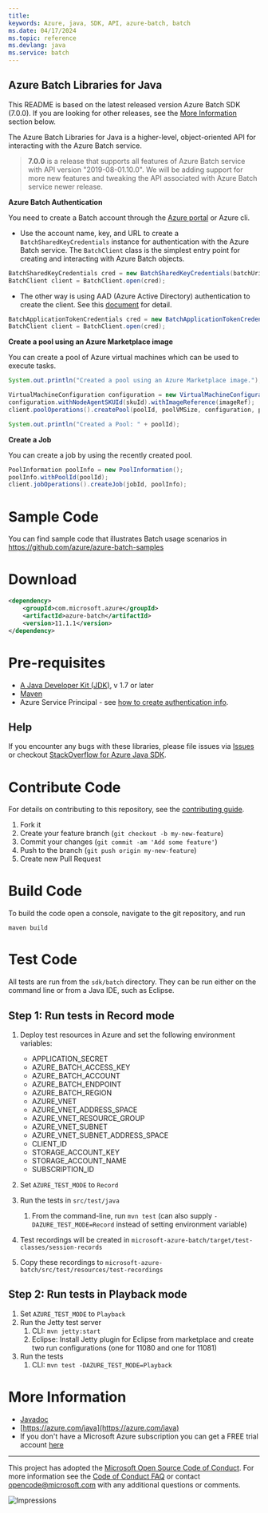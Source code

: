 ```yaml
---
title: 
keywords: Azure, java, SDK, API, azure-batch, batch
ms.date: 04/17/2024
ms.topic: reference
ms.devlang: java
ms.service: batch
---
```

## Azure Batch Libraries for Java

This README is based on the latest released version Azure Batch SDK (7.0.0). If you are looking for other releases, see the [More Information](#more-information) section below.

The Azure Batch Libraries for Java is a higher-level, object-oriented API for interacting with the Azure Batch service.


> **7.0.0** is a release that supports all features of Azure Batch service with API version "2019-08-01.10.0". We will be adding support for more new features and tweaking the API associated with Azure Batch service newer release.

**Azure Batch Authentication**

You need to create a Batch account through the [Azure portal](https://portal.azure.com) or Azure cli.

* Use the account name, key, and URL to create a `BatchSharedKeyCredentials` instance for authentication with the Azure Batch service.
The `BatchClient` class is the simplest entry point for creating and interacting with Azure Batch objects.

```java
BatchSharedKeyCredentials cred = new BatchSharedKeyCredentials(batchUri, batchAccount, batchKey);
BatchClient client = BatchClient.open(cred);
```

* The other way is using AAD (Azure Active Directory) authentication to create the client. See this [document](/azure/batch/batch-aad-auth) for detail.

```java
BatchApplicationTokenCredentials cred = new BatchApplicationTokenCredentials(batchEndpoint, clientId, applicationSecret, applicationDomain, null, null);
BatchClient client = BatchClient.open(cred);
```

**Create a pool using an Azure Marketplace image**

You can create a pool of Azure virtual machines which can be used to execute tasks.

```java
System.out.println("Created a pool using an Azure Marketplace image.");

VirtualMachineConfiguration configuration = new VirtualMachineConfiguration();
configuration.withNodeAgentSKUId(skuId).withImageReference(imageRef);
client.poolOperations().createPool(poolId, poolVMSize, configuration, poolVMCount);

System.out.println("Created a Pool: " + poolId);
```

**Create a Job**

You can create a job by using the recently created pool.

```java
PoolInformation poolInfo = new PoolInformation();
poolInfo.withPoolId(poolId);
client.jobOperations().createJob(jobId, poolInfo);
```

# Sample Code

You can find sample code that illustrates Batch usage scenarios in https://github.com/azure/azure-batch-samples


# Download

[//]: # ({x-version-update-start;com.microsoft.azure:azure-batch;current})
```xml
<dependency>
    <groupId>com.microsoft.azure</groupId>
    <artifactId>azure-batch</artifactId>
    <version>11.1.1</version>
</dependency>
```
[//]: # ({x-version-update-end})

# Pre-requisites

- [A Java Developer Kit (JDK)](/java/azure/jdk/?view=azure-java-stable), v 1.7 or later
- [Maven](https://central.sonatype.com/artifact/com.microsoft.azure/azure-batch)
- Azure Service Principal - see [how to create authentication info](/azure/batch/batch-aad-auth#use-a-service-principal).


## Help

If you encounter any bugs with these libraries, please file issues via [Issues](https://github.com/Azure/azure-sdk-for-java) or checkout [StackOverflow for Azure Java SDK](https://stackoverflow.com/questions/tagged/azure-java-sdk).

# Contribute Code

For details on contributing to this repository, see the [contributing guide](https://github.com/Azure/azure-sdk-for-java/blob/main/CONTRIBUTING.md).

1. Fork it
2. Create your feature branch (`git checkout -b my-new-feature`)
3. Commit your changes (`git commit -am 'Add some feature'`)
4. Push to the branch (`git push origin my-new-feature`)
5. Create new Pull Request

# Build Code
To build the code open a console, navigate to the git repository, and run
```
maven build
```

# Test Code

All tests are run from the `sdk/batch` directory. They can be run either on the command line or from a Java IDE, such as Eclipse.

## Step 1: Run tests in Record mode

1. Deploy test resources in Azure and set the following environment variables:

    * APPLICATION_SECRET
    * AZURE_BATCH_ACCESS_KEY
    * AZURE_BATCH_ACCOUNT
    * AZURE_BATCH_ENDPOINT
    * AZURE_BATCH_REGION
    * AZURE_VNET
    * AZURE_VNET_ADDRESS_SPACE
    * AZURE_VNET_RESOURCE_GROUP
    * AZURE_VNET_SUBNET
    * AZURE_VNET_SUBNET_ADDRESS_SPACE
    * CLIENT_ID
    * STORAGE_ACCOUNT_KEY
    * STORAGE_ACCOUNT_NAME
    * SUBSCRIPTION_ID

1. Set `AZURE_TEST_MODE` to `Record`
1. Run the tests in `src/test/java`
    1. From the command-line, run `mvn test` (can also supply `-DAZURE_TEST_MODE=Record` instead of setting environment variable)
1. Test recordings will be created in `microsoft-azure-batch/target/test-classes/session-records`
1. Copy these recordings to `microsoft-azure-batch/src/test/resources/test-recordings`

## Step 2: Run tests in Playback mode

1. Set `AZURE_TEST_MODE` to `Playback`
1. Run the Jetty test server
    1. CLI: `mvn jetty:start`
    1. Eclipse: Install Jetty plugin for Eclipse from marketplace and create two run configurations (one for 11080 and one for 11081)
1. Run the tests
    1. CLI: `mvn test -DAZURE_TEST_MODE=Playback`

# More Information

* [Javadoc](/java/api/overview/azure/batch?view=azure-java-stable)
* [https://azure.com/java](https://azure.com/java)
* If you don't have a Microsoft Azure subscription you can get a FREE trial account [here](https://go.microsoft.com/fwlink/?LinkId=330212)

---

This project has adopted the [Microsoft Open Source Code of Conduct](https://opensource.microsoft.com/codeofconduct/). For more information see the [Code of Conduct FAQ](https://opensource.microsoft.com/codeofconduct/faq/) or contact [opencode@microsoft.com](mailto:opencode@microsoft.com) with any additional questions or comments.

![Impressions](https://azure-sdk-impressions.azurewebsites.net/api/impressions/azure-sdk-for-java%2Fsdk%2Fbatch%2Fmicrosoft-azure-batch%2FREADME.png)

